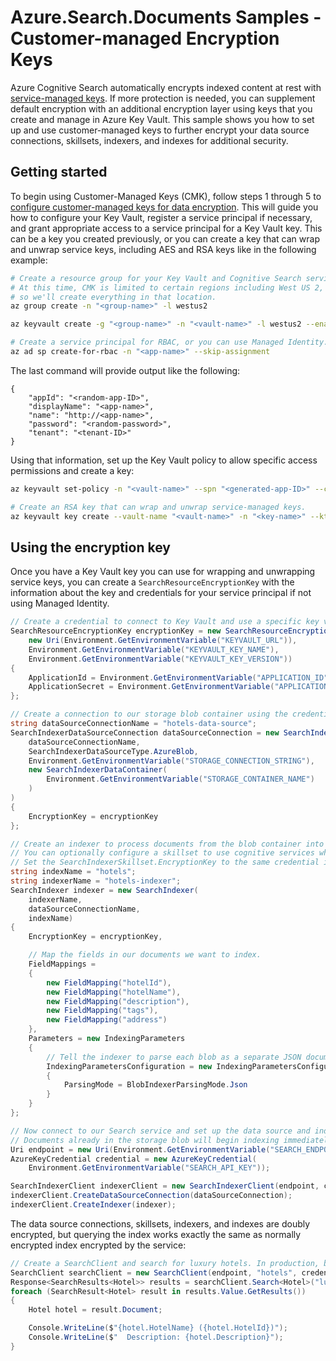 # Azure.Search.Documents Samples - Customer-managed Encryption Keys

Azure Cognitive Search automatically encrypts indexed content at rest with [service-managed keys](https://docs.microsoft.com/azure/security/fundamentals/encryption-atrest#azure-encryption-at-rest-components). If more protection is needed, you can supplement default encryption with an additional encryption layer using keys that you create and manage in Azure Key Vault. This sample shows you how to set up and use customer-managed keys to further encrypt your data source connections, skillsets, indexers, and indexes for additional security.

## Getting started

To begin using Customer-Managed Keys (CMK), follow steps 1 through 5 to [configure customer-managed keys for data encryption](https://docs.microsoft.com/azure/search/search-security-manage-encryption-keys). This will guide you how to configure your Key Vault, register a service principal if necessary, and grant appropriate access to a service principal for a Key Vault key. This can be a key you created previously, or you can create a key that can wrap and unwrap service keys, including AES and RSA keys like in the following example:

```bash
# Create a resource group for your Key Vault and Cognitive Search service.
# At this time, CMK is limited to certain regions including West US 2,
# so we'll create everything in that location.
az group create -n "<group-name>" -l westus2

az keyvault create -g "<group-name>" -n "<vault-name>" -l westus2 --enable-purge-protection

# Create a service principal for RBAC, or you can use Managed Identity.
az ad sp create-for-rbac -n "<app-name>" --skip-assignment
```

The last command will provide output like the following:

```text
{
    "appId": "<random-app-ID>",
    "displayName": "<app-name>",
    "name": "http://<app-name>",
    "password": "<random-password>",
    "tenant": "<tenant-ID>"
}
```

Using that information, set up the Key Vault policy to allow specific access permissions and create a key:

```bash
az keyvault set-policy -n "<vault-name>" --spn "<generated-app-ID>" --certificate-permissions get --key-permissions get wrapKey unwrapKey --secret-permissions get

# Create an RSA key that can wrap and unwrap service-managed keys.
az keyvault key create --vault-name "<vault-name>" -n "<key-name>" --kty rsa --size 2048 --expires "<Y-m-d'T'H:M:S'Z'>" --ops wrapKey unwrapKey
```

## Using the encryption key

Once you have a Key Vault key you can use for wrapping and unwrapping service keys, you can create a `SearchResourceEncryptionKey` with the information about the key and credentials for your service principal if not using Managed Identity.

```C# Snippet:Azure_Search_Tests_Sample06_EncryptedIndex_CreateDoubleEncryptedIndex_Index
// Create a credential to connect to Key Vault and use a specific key version created previously.
SearchResourceEncryptionKey encryptionKey = new SearchResourceEncryptionKey(
    new Uri(Environment.GetEnvironmentVariable("KEYVAULT_URL")),
    Environment.GetEnvironmentVariable("KEYVAULT_KEY_NAME"),
    Environment.GetEnvironmentVariable("KEYVAULT_KEY_VERSION"))
{
    ApplicationId = Environment.GetEnvironmentVariable("APPLICATION_ID"),
    ApplicationSecret = Environment.GetEnvironmentVariable("APPLICATION_SECRET"),
};

// Create a connection to our storage blob container using the credential.
string dataSourceConnectionName = "hotels-data-source";
SearchIndexerDataSourceConnection dataSourceConnection = new SearchIndexerDataSourceConnection(
    dataSourceConnectionName,
    SearchIndexerDataSourceType.AzureBlob,
    Environment.GetEnvironmentVariable("STORAGE_CONNECTION_STRING"),
    new SearchIndexerDataContainer(
        Environment.GetEnvironmentVariable("STORAGE_CONTAINER_NAME")
    )
)
{
    EncryptionKey = encryptionKey
};

// Create an indexer to process documents from the blob container into the index.
// You can optionally configure a skillset to use cognitive services when processing documents.
// Set the SearchIndexerSkillset.EncryptionKey to the same credential if you use a skillset.
string indexName = "hotels";
string indexerName = "hotels-indexer";
SearchIndexer indexer = new SearchIndexer(
    indexerName,
    dataSourceConnectionName,
    indexName)
{
    EncryptionKey = encryptionKey,

    // Map the fields in our documents we want to index.
    FieldMappings =
    {
        new FieldMapping("hotelId"),
        new FieldMapping("hotelName"),
        new FieldMapping("description"),
        new FieldMapping("tags"),
        new FieldMapping("address")
    },
    Parameters = new IndexingParameters
    {
        // Tell the indexer to parse each blob as a separate JSON document.
        IndexingParametersConfiguration = new IndexingParametersConfiguration
        {
            ParsingMode = BlobIndexerParsingMode.Json
        }
    }
};

// Now connect to our Search service and set up the data source and indexer.
// Documents already in the storage blob will begin indexing immediately.
Uri endpoint = new Uri(Environment.GetEnvironmentVariable("SEARCH_ENDPOINT"));
AzureKeyCredential credential = new AzureKeyCredential(
    Environment.GetEnvironmentVariable("SEARCH_API_KEY"));

SearchIndexerClient indexerClient = new SearchIndexerClient(endpoint, credential);
indexerClient.CreateDataSourceConnection(dataSourceConnection);
indexerClient.CreateIndexer(indexer);
```

The data source connections, skillsets, indexers, and indexes are doubly encrypted, but querying the index works exactly the same as normally encrypted index encrypted by the service:

```C# Snippet:Azure_Search_Tests_Sample06_EncryptedIndex_CreateDoubleEncryptedIndex_Query
// Create a SearchClient and search for luxury hotels. In production, be sure to use the query key.
SearchClient searchClient = new SearchClient(endpoint, "hotels", credential);
Response<SearchResults<Hotel>> results = searchClient.Search<Hotel>("luxury hotels");
foreach (SearchResult<Hotel> result in results.Value.GetResults())
{
    Hotel hotel = result.Document;

    Console.WriteLine($"{hotel.HotelName} ({hotel.HotelId})");
    Console.WriteLine($"  Description: {hotel.Description}");
}
```
